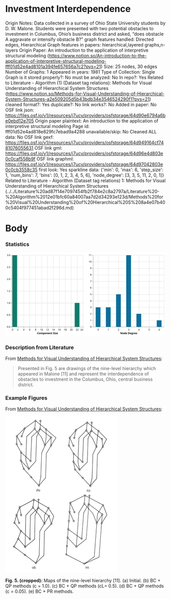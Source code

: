 # Investment Interdependence

Origin Notes: Data collected in a survey of Ohio State University students by D. W. Malone. Students were presented with two potential obstacles to investment in Columbus, Ohio’s business district and asked, “does obstacle A aggravate or intensify obstacle B?”
graph features handled: Directed edges, Hierarchical
Graph features in papers: hierarchical,layered graphs,n-layers
Origin Paper: An introduction to the application of interpretive structural modeling (https://www.notion.so/An-introduction-to-the-application-of-interpretive-structural-modeling-fff01d52e4ad8101a394fe657656a7c2?pvs=21)
Size: 25 nodes, 30 edges
Number of Graphs: 1
Appeared in years: 1981
Type of Collection: Single Graph
is it stored properly?: No
must be analyzed: No
In repo?: Yes
Related to Literature - Algorithm (1) (Dataset tag relations): Methods for Visual Understanding of Hierarchical System Structures (https://www.notion.so/Methods-for-Visual-Understanding-of-Hierarchical-System-Structures-a2e509205d5b43bdb34e3546524290f1?pvs=21)
cleaned format?: Yes
duplicate?: No
link works?: No
Added in paper: No
OSF link json: https://files.osf.io/v1/resources/j7ucv/providers/osfstorage/64d90e6794a6be0ebd12e705
Origin paper plaintext: An introduction to the application of interpretive structural modeling
Page id: fff01d52e4ad818e829fc7ebad9a4288
unavailable/skip: No
Cleaned ALL data: No
OSF link gexf: https://files.osf.io/v1/resources/j7ucv/providers/osfstorage/64d949164cf7481076055631
OSF link gml: https://files.osf.io/v1/resources/j7ucv/providers/osfstorage/64d96e4d803e0c0caf558b9f
OSF link graphml: https://files.osf.io/v1/resources/j7ucv/providers/osfstorage/64d97042803e0c0cb3558c35
first look: Yes
sparkline data: {'min': 0, 'max': 6, 'step_size': 1, 'num_bins': 7, 'bins': [0, 1, 2, 3, 4, 5, 6], 'node_degree': [3, 3, 5, 11, 2, 0, 1]}
Related to Literature - Algorithm (Dataset tag relations) 1: Methods for Visual Understanding of Hierarchical System Structures (../../Literature%20ad87f14e7097454fb2f784e2c8a2797a/Literature%20-%20Algorithm%2012e01bfc60a84007aa7d2d34293e123d/Methods%20for%20Visual%20Understanding%20of%20Hierarchical%20S%208a4e07b400c5404f977451abad2f296d.md)

# Body

### Statistics

![two_in_one.svg](../../../Benchmark%20datasets%2064e0439269f9497799025562a4087ce1/Investment%20Interdependence%20141028dac1c34b6dbb69710ea5c7ee10/two_in_one.svg)

### Description from Literature

From [Methods for Visual Understanding of Hierarchical System Structures](https://ieeexplore.ieee.org/document/4308636):

> Presented in Fig. 5 are drawings of the nine-level hierarchy which appeared in Malone [11] and represent the interdependence of obstacles to investment in the Columbus, Ohio, central business district.
> 

### Example Figures

From [Methods for Visual Understanding of Hierarchical System Structures](https://ieeexplore.ieee.org/document/4308636):

![Untitled](../../../Benchmark%20datasets%2064e0439269f9497799025562a4087ce1/Investment%20Interdependence%20141028dac1c34b6dbb69710ea5c7ee10/Untitled.png)

**Fig. 5. (cropped):** Maps of the nine-level hierarchy [11]. (a) Initial. (b) BC + QP
methods (c = 1.0). (c) BC + QP methods (cL= 0.5). (d) BC + QP methods
(c = 0.05). (e) BC + PR methods.